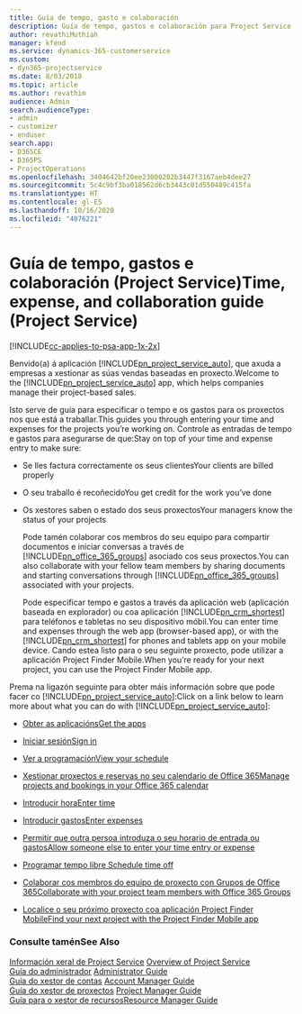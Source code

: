 ```yaml
---
title: Guía de tempo, gasto e colaboración
description: Guía de tempo, gastos e colaboración para Project Service
author: revathiMuthiah
manager: kfend
ms.service: dynamics-365-customerservice
ms.custom:
- dyn365-projectservice
ms.date: 8/03/2018
ms.topic: article
ms.author: revathim
audience: Admin
search.audienceType:
- admin
- customizer
- enduser
search.app:
- D365CE
- D365PS
- ProjectOperations
ms.openlocfilehash: 3404642bf20ee23000202b3447f3167aeb4dee27
ms.sourcegitcommit: 5c4c9bf3ba018562d6cb3443c01d550489c415fa
ms.translationtype: HT
ms.contentlocale: gl-ES
ms.lasthandoff: 10/16/2020
ms.locfileid: "4076221"
---
```

# <a name="time-expense-and-collaboration-guide-project-service"></a><span data-ttu-id="4aba5-103">Guía de tempo, gastos e colaboración (Project Service)</span><span class="sxs-lookup"><span data-stu-id="4aba5-103">Time, expense, and collaboration guide (Project Service)</span></span>

[!INCLUDE[cc-applies-to-psa-app-1x-2x](../includes/cc-applies-to-psa-app-1x-2x.md)]

<span data-ttu-id="4aba5-104">Benvido(a) á aplicación [!INCLUDE[pn_project_service_auto](../includes/pn-project-service-auto.md)], que axuda a empresas a xestionar as súas vendas baseadas en proxecto.</span><span class="sxs-lookup"><span data-stu-id="4aba5-104">Welcome to the [!INCLUDE[pn_project_service_auto](../includes/pn-project-service-auto.md)] app, which helps companies manage their project-based sales.</span></span> 
  
 <span data-ttu-id="4aba5-105">Isto serve de guía para especificar o tempo e os gastos para os proxectos nos que está a traballar.</span><span class="sxs-lookup"><span data-stu-id="4aba5-105">This guides you through entering your time and expenses for the projects you’re working on.</span></span> <span data-ttu-id="4aba5-106">Controle as entradas de tempo e gastos para asegurarse de que:</span><span class="sxs-lookup"><span data-stu-id="4aba5-106">Stay on top of your time and expense entry to make sure:</span></span>  
  
- <span data-ttu-id="4aba5-107">Se lles factura correctamente os seus clientes</span><span class="sxs-lookup"><span data-stu-id="4aba5-107">Your clients are billed properly</span></span>  
  
- <span data-ttu-id="4aba5-108">O seu traballo é recoñecido</span><span class="sxs-lookup"><span data-stu-id="4aba5-108">You get credit for the work you’ve done</span></span>  
  
- <span data-ttu-id="4aba5-109">Os xestores saben o estado dos seus proxectos</span><span class="sxs-lookup"><span data-stu-id="4aba5-109">Your managers know the status of your projects</span></span>  
  
  <span data-ttu-id="4aba5-110">Pode tamén colaborar cos membros do seu equipo para compartir documentos e iniciar conversas a través de [!INCLUDE[pn_office_365_groups](../includes/pn-office-365-groups.md)] asociado cos seus proxectos.</span><span class="sxs-lookup"><span data-stu-id="4aba5-110">You can also collaborate with your fellow team members by sharing documents and starting conversations through [!INCLUDE[pn_office_365_groups](../includes/pn-office-365-groups.md)] associated with your projects.</span></span>  
  
  <span data-ttu-id="4aba5-111">Pode especificar tempo e gastos a través da aplicación web (aplicación baseada en explorador) ou coa aplicación [!INCLUDE[pn_crm_shortest](../includes/pn-crm-shortest.md)] para teléfonos e tabletas no seu dispositivo móbil.</span><span class="sxs-lookup"><span data-stu-id="4aba5-111">You can enter time and expenses through the web app (browser-based app), or with the [!INCLUDE[pn_crm_shortest](../includes/pn-crm-shortest.md)] for phones and tablets app on your mobile device.</span></span> <span data-ttu-id="4aba5-112">Cando estea listo para o seu seguinte proxecto, pode utilizar a aplicación Project Finder Mobile.</span><span class="sxs-lookup"><span data-stu-id="4aba5-112">When you’re ready for your next project, you can use the Project Finder Mobile app.</span></span>  
  
<span data-ttu-id="4aba5-113">Prema na ligazón seguinte para obter máis información sobre que pode facer co [!INCLUDE[pn_project_service_auto](../includes/pn-project-service-auto.md)]:</span><span class="sxs-lookup"><span data-stu-id="4aba5-113">Click on a link below to learn more about what you can do with [!INCLUDE[pn_project_service_auto](../includes/pn-project-service-auto.md)]:</span></span>  
  
-   [<span data-ttu-id="4aba5-114">Obter as aplicacións</span><span class="sxs-lookup"><span data-stu-id="4aba5-114">Get the apps</span></span>](../psa/get-apps.md)  
  
-   [<span data-ttu-id="4aba5-115">Iniciar sesión</span><span class="sxs-lookup"><span data-stu-id="4aba5-115">Sign in</span></span>](../psa/sign-in.md)  
  
-   [<span data-ttu-id="4aba5-116">Ver a programación</span><span class="sxs-lookup"><span data-stu-id="4aba5-116">View your schedule</span></span>](../psa/view-schedule.md)  
  
-   [<span data-ttu-id="4aba5-117">Xestionar proxectos e reservas no seu calendario de Office 365</span><span class="sxs-lookup"><span data-stu-id="4aba5-117">Manage projects and bookings in your Office 365 calendar</span></span>](../psa/manage-project-bookings-office-365-calendar.md)  
  
-   [<span data-ttu-id="4aba5-118">Introducir hora</span><span class="sxs-lookup"><span data-stu-id="4aba5-118">Enter time</span></span>](../psa/enter-time.md)  
  
-   [<span data-ttu-id="4aba5-119">Introducir gastos</span><span class="sxs-lookup"><span data-stu-id="4aba5-119">Enter expenses</span></span>](../psa/enter-expenses.md)  
  
-   [<span data-ttu-id="4aba5-120">Permitir que outra persoa introduza o seu horario de entrada ou gastos</span><span class="sxs-lookup"><span data-stu-id="4aba5-120">Allow someone else to enter your time entry or expense</span></span>](../psa/allow-someone-else-enter-time-entry-expense.md)  
  
-   [<span data-ttu-id="4aba5-121">Programar tempo libre </span><span class="sxs-lookup"><span data-stu-id="4aba5-121">Schedule time off</span></span>](../psa/schedule-time-off.md)  
  
-   [<span data-ttu-id="4aba5-122">Colaborar cos membros do equipo de proxecto con Grupos de Office 365</span><span class="sxs-lookup"><span data-stu-id="4aba5-122">Collaborate with your project team members with Office 365 Groups</span></span>](../psa/collaborate-project-team-members-office-365-groups.md)  
  
-   [<span data-ttu-id="4aba5-123">Localice o seu próximo proxecto coa aplicación Project Finder Mobile</span><span class="sxs-lookup"><span data-stu-id="4aba5-123">Find your next project with the Project Finder Mobile app</span></span>](../psa/find-next-project-finder-mobile-app.md)  
  
### <a name="see-also"></a><span data-ttu-id="4aba5-124">Consulte tamén</span><span class="sxs-lookup"><span data-stu-id="4aba5-124">See Also</span></span>  
 <span data-ttu-id="4aba5-125">[Información xeral de Project Service](../psa/overview.md) </span><span class="sxs-lookup"><span data-stu-id="4aba5-125">[Overview of Project Service](../psa/overview.md) </span></span>  
 <span data-ttu-id="4aba5-126">[Guía do administrador](../psa/admin-guide.md) </span><span class="sxs-lookup"><span data-stu-id="4aba5-126">[Administrator Guide](../psa/admin-guide.md) </span></span>  
 <span data-ttu-id="4aba5-127">[Guía do xestor de contas](../psa/account-manager-guide.md) </span><span class="sxs-lookup"><span data-stu-id="4aba5-127">[Account Manager Guide](../psa/account-manager-guide.md) </span></span>  
 <span data-ttu-id="4aba5-128">[Guía do xestor de proxectos](../psa/project-manager-guide.md) </span><span class="sxs-lookup"><span data-stu-id="4aba5-128">[Project Manager Guide](../psa/project-manager-guide.md) </span></span>  
 [<span data-ttu-id="4aba5-129">Guía para o xestor de recursos</span><span class="sxs-lookup"><span data-stu-id="4aba5-129">Resource Manager Guide</span></span>](../psa/resource-manager-guide.md)   
